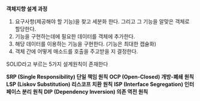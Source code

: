 **객체지향 설계 과정**
1. 요구사항(제공해야 할 기능)을 찾고 세분화 한다. 그리고 그 기능을 알맞은 객체로 할당한다.
2. 기능을 구현하는데에 필요한 데이터를 객체에 추가한다.
3. 해당 데이터를 이용하는 기능을 구현한다. (기능은 최대한 캡슐화)
4. 객체 간에 어떻게 매소드를 호출을 주고받을 지 결정한다.

SOLID라고 부르는 5가지 설계원칙이 존재한다

**SRP (Single Responsibility) 단일 책임 원칙**
**OCP (Open-Closed) 개방-폐쇄 원칙**
**LSP (Liskov Substitution) 리스코프 치환 원칙**
**ISP (Interface Segregation) 인터페이스 분리 원칙**
**DIP (Dependency Inversion) 의존 역전 원칙**